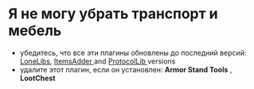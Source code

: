 # Я не могу убрать транспорт и мебель

* убедитесь, что все эти плагины обновлены до последний версий: [LoneLibs](https://www.spigotmc.org/resources/lonelibs.75974/), [ItemsAdder ](https://www.spigotmc.org/resources/%E2%9C%85must-have%E2%9C%85-itemsadder%E2%9C%A8textures-3d-models-huds-gui-emojis-ores-blocks-wings-tails-hats.73355/)and [ProtocolLib ](https://ci.dmulloy2.net/job/ProtocolLib/lastSuccessfulBuild/)versions
* удалите этот плагин, если он установлен: **Armor Stand Tools** , **LootChest**

